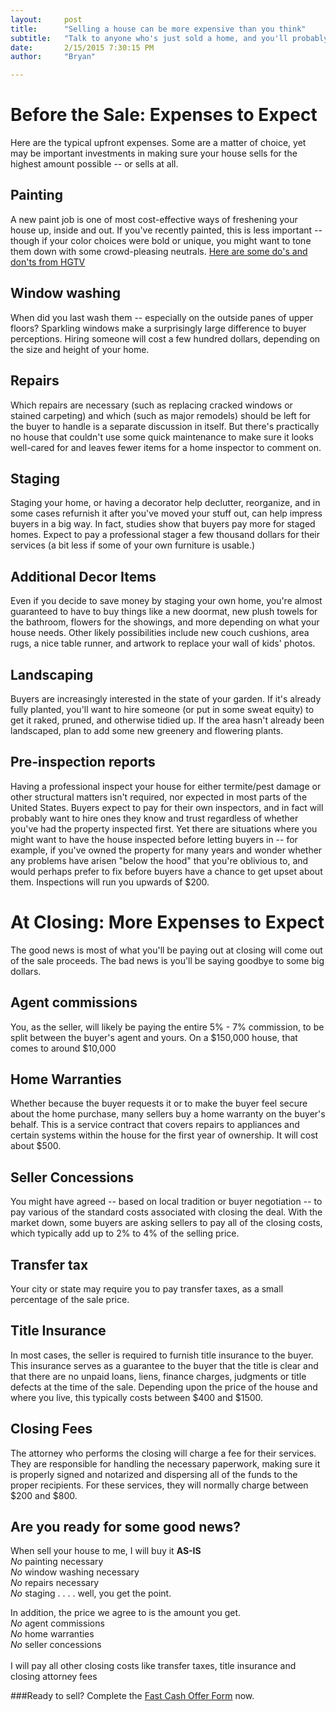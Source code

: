 ```yaml
---
layout:     post
title:      "Selling a house can be more expensive than you think"
subtitle:   "Talk to anyone who's just sold a home, and you'll probably see some eye-rolling as they recount how the supposed profits were undercut by one expense after another."
date:       2/15/2015 7:30:15 PM 
author:     "Bryan"

---
```


# Before the Sale: Expenses to Expect #
Here are the typical upfront expenses. Some are a matter of choice, yet may be important investments in making sure your house sells for the highest amount possible -- or sells at all. 

## Painting ##
A new paint job is one of most cost-effective ways of freshening your house up, inside and out. If you've recently painted, this is less important -- though if your color choices were bold or unique, you might want to tone them down with some crowd-pleasing neutrals. [Here are some do's and don'ts from HGTV](http://www.hgtv.com/design/decorating/design-101/painting-dos-and-donts)

## Window washing ##
When did you last wash them -- especially on the outside panes of upper floors? Sparkling windows make a surprisingly large difference to buyer perceptions. Hiring someone will cost a few hundred dollars, depending on the size and height of your home.

## Repairs ##
Which repairs are necessary (such as replacing cracked windows or stained carpeting) and which (such as major remodels) should be left for the buyer to handle is a separate discussion in itself. But there's practically no house that couldn't use some quick maintenance to make sure it looks well-cared for and leaves fewer items for a home inspector to comment on.

## Staging ##
Staging your home, or having a decorator help declutter, reorganize, and in some cases refurnish it after you've moved your stuff out, can help impress buyers in a big way. In fact, studies show that buyers pay more for staged homes. Expect to pay a professional stager a few thousand dollars for their services (a bit less if some of your own furniture is usable.)

## Additional Decor Items ##
Even if you decide to save money by staging your own home, you're almost guaranteed to have to buy things like a new doormat, new plush towels for the bathroom, flowers for the showings, and more depending on what your house needs. Other likely possibilities include new couch cushions, area rugs, a nice table runner, and artwork to replace your wall of kids' photos.

## Landscaping ##
Buyers are increasingly interested in the state of your garden. If it's already fully planted, you'll want to hire someone (or put in some sweat equity) to get it raked, pruned, and otherwise tidied up. If the area hasn't already been landscaped, plan to add some new greenery and flowering plants.

## Pre-inspection reports ##
Having a professional inspect your house for either termite/pest damage or other structural matters isn't required, nor expected in most parts of the United States. Buyers expect to pay for their own inspectors, and in fact will probably want to hire ones they know and trust regardless of whether you've had the property inspected first. Yet there are situations where you might want to have the house inspected before letting buyers in -- for example, if you've owned the property for many years and wonder whether any problems have arisen "below the hood" that you're oblivious to, and would perhaps prefer to fix before buyers have a chance to get upset about them. Inspections will run you upwards of $200.

# At Closing: More Expenses to Expect #
The good news is most of what you'll be paying out at closing will come out of the sale proceeds. The bad news is you'll be saying goodbye to some big dollars.

## Agent commissions ##
You, as the seller, will likely be paying the entire 5% - 7% commission, to be split between the buyer's agent and yours.  On a $150,000 house, that comes to around $10,000

## Home Warranties ##
Whether because the buyer requests it or to make the buyer feel secure about the home purchase, many sellers buy a home warranty on the buyer's behalf. This is a service contract that covers repairs to appliances and certain systems within the house for the first year of ownership. It will cost about $500.

## Seller Concessions ##
You might have agreed -- based on local tradition or buyer negotiation -- to pay various of the standard costs associated with closing the deal. With the market down, some buyers are asking sellers to pay all of the closing costs, which typically add up to 2% to 4% of the selling price.

## Transfer tax ##
Your city or state may require you to pay transfer taxes, as a small percentage of the sale price.

## Title Insurance ##
In most cases, the seller is required to furnish title insurance to the buyer. This insurance serves as a guarantee to the buyer that the title is clear and that there are no unpaid loans, liens, finance charges, judgments or title defects at the time of the sale. Depending upon the price of the house and where you live, this typically costs between $400 and $1500.

## Closing Fees ##
The attorney who performs the closing will charge a fee for their services. They are responsible for handling the necessary paperwork, making sure it is properly signed and notarized and dispersing all of the funds to the proper recipients. For these services, they will normally charge between $200 and $800.

## Are you ready for some good news?  ##
When sell your house to me, I will buy it **AS-IS**<br>
*No* painting necessary<br>
*No* window washing necessary<br>
*No* repairs necessary<br>
*No* staging . . . . well, you get the point.<br>

In addition, the price we agree to is the amount you get.<br>
*No* agent commissions<br>
*No* home warranties<br>
*No* seller concessions<br><br>
I will pay all other closing costs like transfer taxes, title insurance and closing attorney fees<br>

###Ready to sell? Complete the [Fast Cash Offer Form](http://mightyoaksllc.com/offer.html) now.